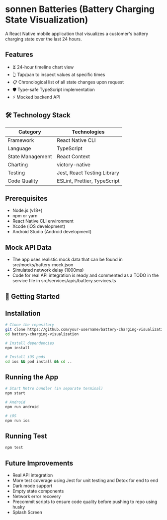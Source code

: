 # sonnen Batteries (Battery Charging State Visualization)

A React Native mobile application that visualizes a customer's battery charging state over the last 24 hours.

## Features

- ⏳ 24-hour timeline chart view
- 👆 Tap/pan to inspect values at specific times
- 📋 Chronological list of all state changes upon request
- 🛡️ Type-safe TypeScript implementation
- ⚡ Mocked backend API

## 🛠 Technology Stack

| Category         | Technologies                 |
| ---------------- | ---------------------------- |
| Framework        | React Native CLI             |
| Language         | TypeScript                   |
| State Management | React Context                |
| Charting         | victory-native               |
| Testing          | Jest, React Testing Library  |
| Code Quality     | ESLint, Prettier, TypeScript |

## Prerequisites

- Node.js (v18+)
- npm or yarn
- React Native CLI environment
- Xcode (iOS development)
- Android Studio (Android development)

## Mock API Data

- The app uses realistic mock data that can be found in src/mocks/battery-mock.json
- Simulated network delay (1000ms)
- Code for real API integration is ready and commented as a TODO in the service file in src/services/apis/battery.services.ts

## 🚀 Getting Started

## Installation

```bash
# Clone the repository
git clone https://github.com/your-username/battery-charging-visualization.git
cd battery-charging-visualization

# Install dependencies
npm install

# Install iOS pods
cd ios && pod install && cd ..
```

## Running the App

```bash
# Start Metro bundler (in separate terminal)
npm start

# Android
npm run android

# iOS
npm run ios
```

## Running Test

```bash
npm test
```

## Future Improvements

- Real API integration
- More test coverage using Jest for unit testing and Detox for end to end
- Dark mode support
- Empty state components
- Network error recovery
- Precommit scripts to ensure code quality before pushing to repo using husky
- Splash Screen
